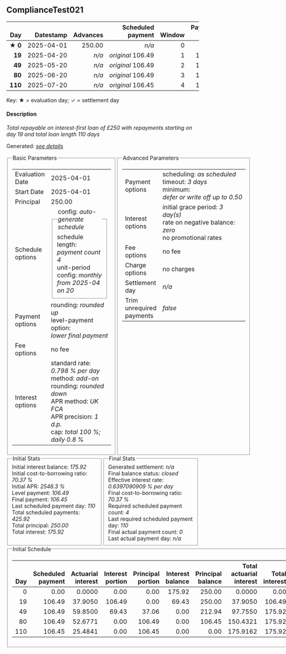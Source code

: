 <h2>ComplianceTest021</h2>
<table>
    <thead style="vertical-align: bottom;">
        <th class="ci00" style="text-align: right;">Day</th>
        <th class="ci01" style="text-align: right;">Datestamp</th>
        <th class="ci02" style="text-align: right;">Advances</th>
        <th class="ci03" style="text-align: right;">Scheduled payment</th>
        <th class="ci04" style="text-align: right;">Window</th>
        <th class="ci05" style="text-align: right;">Payment due</th>
        <th class="ci06" style="text-align: right;">Actual payments</th>
        <th class="ci07" style="text-align: right;">Paid by</th>
        <th class="ci08" style="text-align: right;">Net effect</th>
        <th class="ci09" style="text-align: right;">Payment status</th>
        <th class="ci10" style="text-align: right;">Balance status</th>
        <th class="ci11" style="text-align: right;">Actuarial interest</th>
        <th class="ci12" style="text-align: right;">New interest</th>
        <th class="ci13" style="text-align: right;">Interest portion</th>
        <th class="ci14" style="text-align: right;">Principal portion</th>
        <th class="ci15" style="text-align: right;">Interest balance</th>
        <th class="ci16" style="text-align: right;">Principal balance</th>
        <th class="ci17" style="text-align: right;">Settlement figure</th>
    </thead>
    <tr style="text-align: right;">
        <td class="ci00">&#x2605;&nbsp;<b>0</b></td>
        <td class="ci01" style="white-space: nowrap;">2025-04-01</td>
        <td class="ci02">250.00</td>
        <td class="ci03" style="white-space: nowrap;"><i>n/a<i></td>
        <td class="ci04">0</td>
        <td class="ci05">0.00</td>
        <td class="ci06"><i>n/a</i></td>
        <td class="ci07"><i>n/a</i></td>
        <td class="ci08">0.00</td>
        <td class="ci09"><i>information&nbsp;only</i></td>
        <td class="ci10">open</td>
        <td class="ci11">0.0000</td>
        <td class="ci12">0.0000</td>
        <td class="ci13">0.00</td>
        <td class="ci14">0.00</td>
        <td class="ci15">175.9200</td>
        <td class="ci16">250.00</td>
        <td class="ci17">250.00</td>
    </tr>
    <tr style="text-align: right;">
        <td class="ci00"><b>19</b></td>
        <td class="ci01" style="white-space: nowrap;">2025-04-20</td>
        <td class="ci02"><i>n/a</i></td>
        <td class="ci03" style="white-space: nowrap;"><i>original</i> 106.49</td>
        <td class="ci04">1</td>
        <td class="ci05">106.49</td>
        <td class="ci06"><i>n/a</i></td>
        <td class="ci07"><i>n/a</i></td>
        <td class="ci08">106.49</td>
        <td class="ci09"><i>not&nbsp;yet&nbsp;due</i></td>
        <td class="ci10">open</td>
        <td class="ci11">37.9050</td>
        <td class="ci12">0.0000</td>
        <td class="ci13">106.49</td>
        <td class="ci14">0.00</td>
        <td class="ci15">69.4300</td>
        <td class="ci16">250.00</td>
        <td class="ci17">287.90</td>
    </tr>
    <tr style="text-align: right;">
        <td class="ci00"><b>49</b></td>
        <td class="ci01" style="white-space: nowrap;">2025-05-20</td>
        <td class="ci02"><i>n/a</i></td>
        <td class="ci03" style="white-space: nowrap;"><i>original</i> 106.49</td>
        <td class="ci04">2</td>
        <td class="ci05">106.49</td>
        <td class="ci06"><i>n/a</i></td>
        <td class="ci07"><i>n/a</i></td>
        <td class="ci08">106.49</td>
        <td class="ci09"><i>not&nbsp;yet&nbsp;due</i></td>
        <td class="ci10">open</td>
        <td class="ci11">59.8500</td>
        <td class="ci12">0.0000</td>
        <td class="ci13">69.43</td>
        <td class="ci14">37.06</td>
        <td class="ci15">0.0000</td>
        <td class="ci16">212.94</td>
        <td class="ci17">212.94</td>
    </tr>
    <tr style="text-align: right;">
        <td class="ci00"><b>80</b></td>
        <td class="ci01" style="white-space: nowrap;">2025-06-20</td>
        <td class="ci02"><i>n/a</i></td>
        <td class="ci03" style="white-space: nowrap;"><i>original</i> 106.49</td>
        <td class="ci04">3</td>
        <td class="ci05">106.49</td>
        <td class="ci06"><i>n/a</i></td>
        <td class="ci07"><i>n/a</i></td>
        <td class="ci08">106.49</td>
        <td class="ci09"><i>not&nbsp;yet&nbsp;due</i></td>
        <td class="ci10">open</td>
        <td class="ci11">52.6771</td>
        <td class="ci12">0.0000</td>
        <td class="ci13">0.00</td>
        <td class="ci14">106.49</td>
        <td class="ci15">0.0000</td>
        <td class="ci16">106.45</td>
        <td class="ci17">106.45</td>
    </tr>
    <tr style="text-align: right;">
        <td class="ci00"><b>110</b></td>
        <td class="ci01" style="white-space: nowrap;">2025-07-20</td>
        <td class="ci02"><i>n/a</i></td>
        <td class="ci03" style="white-space: nowrap;"><i>original</i> 106.45</td>
        <td class="ci04">4</td>
        <td class="ci05">106.45</td>
        <td class="ci06"><i>n/a</i></td>
        <td class="ci07"><i>n/a</i></td>
        <td class="ci08">106.45</td>
        <td class="ci09"><i>not&nbsp;yet&nbsp;due</i></td>
        <td class="ci10">closed</td>
        <td class="ci11">25.4841</td>
        <td class="ci12">0.0000</td>
        <td class="ci13">0.00</td>
        <td class="ci14">106.45</td>
        <td class="ci15">0.0000</td>
        <td class="ci16">0.00</td>
        <td class="ci17">0.00</td>
    </tr>
</table><p>Key: &#x2605; = evaluation day; &#x2713; = settlement day</p>
<h4>Description</h4>
<p><i>Total repayable on interest-first loan of £250 with repayments starting on day 19 and total loan length 110 days</i></p>
<p>Generated: <i><a href="../GeneratedDate.html">see details</a></i></p>
<div style="display:flex;">

<fieldset style="flex: 1; display: flex; flex-direction: column;"><legend>Basic Parameters</legend>
<table>
    <tr>
        <td>Evaluation Date</td>
        <td>2025-04-01</td>
    </tr>
    <tr>
        <td>Start Date</td>
        <td>2025-04-01</td>
    </tr>
    <tr>
        <td>Principal</td>
        <td>250.00</td>
    </tr>
    <tr>
        <td>Schedule options</td>
        <td>
            <fieldset>
                <legend>config: <i>auto-generate schedule</i></legend>
                <div>schedule length: <i><i>payment count</i> 4</i></div>
                <div>unit-period config: <i>monthly from 2025-04 on 20</i></div>
            </fieldset>
        </td>
    </tr>
    <tr>
        <td>Payment options</td>
        <td>
            <div>
                <div>rounding: <i>rounded up</i></div>
                <div>level-payment option: <i>lower&nbsp;final&nbsp;payment</i></div>
            </div>
        </td>
    </tr>
    <tr>
        <td>Fee options</td>
        <td>no fee
        </td>
    </tr>
    <tr>
        <td>Interest options</td>
        <td>
            <div>
                <div>standard rate: <i>0.798 % per day</i></div>
                <div>method: <i>add-on</i></div>
                <div>rounding: <i>rounded down</i></div>
                <div>APR method: <i>UK FCA</i></div>
                <div>APR precision: <i>1 d.p.</i></div>
                <div>cap: <i>total 100 %; daily 0.8 %</div>
            </div>
        </td>
    </tr>
</table></fieldset>

<fieldset style="flex: 1; display: flex; flex-direction: column;"><legend>Advanced Parameters</legend>
<table>
    <tr>
        <td>Payment options</td>
        <td>
                <div>
                    <div>scheduling: <i>as scheduled</i></div>
                    <div>timeout: <i>3 days</i></div>
                    <div>minimum: <i>defer&nbsp;or&nbsp;write&nbsp;off&nbsp;up&nbsp;to&nbsp;0.50</i></div>
                </div>
        </td>
    </tr>
    <tr>
        <td>Interest options</td>
        <td>
            <div>
                <div>initial grace period: <i>3 day(s)</i></div>
                <div>rate on negative balance: <i>zero</i></div>
                <div>no promotional rates</div>
            </div>
        </td>
    </tr>
    <tr>
        <td>Fee options</td>
        <td>no fee
        </td>
    </tr>
    <tr>
        <td>Charge options</td>
        <td>no charges
        </td>
    </tr>
    <tr>
        <td>Settlement day</td><td><i><i>n/a</i></i></td>
    </tr>
    <tr>
        <td>Trim unrequired payments</td><td><i>false</i></td>
    </tr>
</table></fieldset>
</div>
<div style="display:flex;">


<fieldset style="flex: 1; display: flex; flex-direction: column;"><legend>Initial Stats</legend>
<div>
    <div>Initial interest balance: <i>175.92</i></div>
    <div>Initial cost-to-borrowing ratio: <i>70.37 %</i></div>
    <div>Initial APR: <i>2546.3 %</i></div>
    <div>Level payment: <i>106.49</i></div>
    <div>Final payment: <i>106.45</i></div>
    <div>Last scheduled payment day: <i>110</i></div>
    <div>Total scheduled payments: <i>425.92</i></div>
    <div>Total principal: <i>250.00</i></div>
    <div>Total interest: <i>175.92</i></div>
</div></fieldset>

<fieldset style="flex: 1; display: flex; flex-direction: column;"><legend>Final Stats</legend>
<div>
    <div>Generated settlement: <i><i>n/a</i></i></div>
    <div>Final balance status: <i>closed</i></div>
    <div>Effective interest rate: <i>0.6397090909 % per day</i></div>
    <div>Final cost-to-borrowing ratio: <i>70.37 %</i></div>
    <div>Required scheduled payment count: <i>4</i></div>
    <div>Last required scheduled payment day: <i>110</i></div>
    <div>Final actual payment count: <i>0</i></div>
    <div>Last actual payment day: <i>n/a</i></div>
</div>
</fieldset>
</div>
<fieldset><legend>Initial Schedule</legend>
<table>
    <thead style="vertical-align: bottom;">
        <th style="text-align: right;">Day</th>
        <th style="text-align: right;">Scheduled payment</th>
        <th style="text-align: right;">Actuarial interest</th>
        <th style="text-align: right;">Interest portion</th>
        <th style="text-align: right;">Principal portion</th>
        <th style="text-align: right;">Interest balance</th>
        <th style="text-align: right;">Principal balance</th>
        <th style="text-align: right;">Total actuarial interest</th>
        <th style="text-align: right;">Total interest</th>
        <th style="text-align: right;">Total principal</th>
    </thead>
    <tr style="text-align: right;">
        <td class="ci00">0</td>
        <td class="ci01" style="white-space: nowrap;">0.00</td>
        <td class="ci02">0.0000</td>
        <td class="ci03">0.00</td>
        <td class="ci04">0.00</td>
        <td class="ci05">175.92</td>
        <td class="ci06">250.00</td>
        <td class="ci07">0.0000</td>
        <td class="ci08">0.00</td>
        <td class="ci09">0.00</td>
    </tr>
    <tr style="text-align: right;">
        <td class="ci00">19</td>
        <td class="ci01" style="white-space: nowrap;">106.49</td>
        <td class="ci02">37.9050</td>
        <td class="ci03">106.49</td>
        <td class="ci04">0.00</td>
        <td class="ci05">69.43</td>
        <td class="ci06">250.00</td>
        <td class="ci07">37.9050</td>
        <td class="ci08">106.49</td>
        <td class="ci09">0.00</td>
    </tr>
    <tr style="text-align: right;">
        <td class="ci00">49</td>
        <td class="ci01" style="white-space: nowrap;">106.49</td>
        <td class="ci02">59.8500</td>
        <td class="ci03">69.43</td>
        <td class="ci04">37.06</td>
        <td class="ci05">0.00</td>
        <td class="ci06">212.94</td>
        <td class="ci07">97.7550</td>
        <td class="ci08">175.92</td>
        <td class="ci09">37.06</td>
    </tr>
    <tr style="text-align: right;">
        <td class="ci00">80</td>
        <td class="ci01" style="white-space: nowrap;">106.49</td>
        <td class="ci02">52.6771</td>
        <td class="ci03">0.00</td>
        <td class="ci04">106.49</td>
        <td class="ci05">0.00</td>
        <td class="ci06">106.45</td>
        <td class="ci07">150.4321</td>
        <td class="ci08">175.92</td>
        <td class="ci09">143.55</td>
    </tr>
    <tr style="text-align: right;">
        <td class="ci00">110</td>
        <td class="ci01" style="white-space: nowrap;">106.45</td>
        <td class="ci02">25.4841</td>
        <td class="ci03">0.00</td>
        <td class="ci04">106.45</td>
        <td class="ci05">0.00</td>
        <td class="ci06">0.00</td>
        <td class="ci07">175.9162</td>
        <td class="ci08">175.92</td>
        <td class="ci09">250.00</td>
    </tr>
</table></fieldset>
